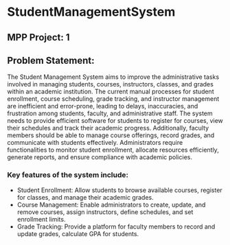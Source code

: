 # StudentManagementSystem
## MPP Project: 1

## Problem Statement:
The Student Management System aims to improve the administrative tasks involved in managing students, courses, instructors, classes, and grades within an academic institution. The current manual processes for student enrollment, course scheduling, grade tracking, and instructor management are inefficient and error-prone, leading to delays, inaccuracies, and frustration among students, faculty, and administrative staff.
The system needs to provide efficient software for students to register for courses, view their schedules and track their academic progress. Additionally, faculty members should be able to manage course offerings, record grades, and communicate with students effectively. Administrators require functionalities to monitor student enrollment, allocate resources efficiently, generate reports, and ensure compliance with academic policies.
### Key features of the system include:
- Student Enrollment: Allow students to browse available courses, register for classes, and manage their academic grades.
- Course Management: Enable administrators to create, update, and remove courses, assign instructors, define schedules, and set enrollment limits.
- Grade Tracking: Provide a platform for faculty members to record and update grades, calculate GPA for students.
